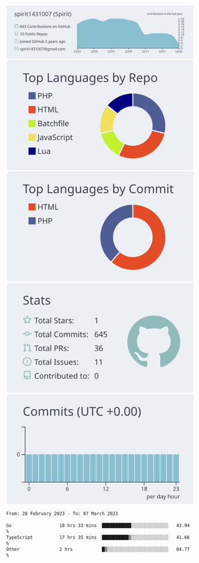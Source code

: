 [![](https://raw.githubusercontent.com/spirit1431007/spirit1431007/master/profile-summary-card-output/nord_bright/0-profile-details.svg)](https://git.io/spiritx)
[![](https://raw.githubusercontent.com/spirit1431007/spirit1431007/master/profile-summary-card-output/nord_bright/1-repos-per-language.svg)](https://git.io/spiritx) [![](https://raw.githubusercontent.com/spirit1431007/spirit1431007/master/profile-summary-card-output/nord_bright/2-most-commit-language.svg)](https://git.io/spiritx)
[![](https://raw.githubusercontent.com/spirit1431007/spirit1431007/master/profile-summary-card-output/nord_bright/3-stats.svg)](https://git.io/spiritx) [![](https://raw.githubusercontent.com/spirit1431007/spirit1431007/master/profile-summary-card-output/nord_bright/4-productive-time.svg)](https://git.io/spiritx)

<!--START_SECTION:waka-->

```text
From: 28 February 2023 - To: 07 March 2023

Go                  18 hrs 33 mins  ███████████░░░░░░░░░░░░░░   43.94 %
TypeScript          17 hrs 35 mins  ██████████▒░░░░░░░░░░░░░░   41.66 %
Other               2 hrs           █▒░░░░░░░░░░░░░░░░░░░░░░░   04.77 %
```

<!--END_SECTION:waka-->
